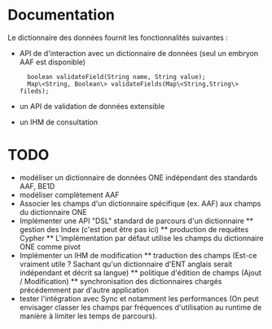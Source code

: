 Documentation
=============

Le dictionnaire des données fournit les fonctionnalités suivantes :

* API de d'interaction avec un dictionnaire de données (seul un embryon AAF est disponible)

		boolean validateField(String name, String value);
		Map\<String, Boolean\> validateFields(Map\<String,String\> fileds);

* un API de validation de données extensible

* un IHM de consultation


# TODO

* modéliser un dictionnaire de données ONE indépendant des standards AAF, BE1D
* modéliser complètement AAF
* Associer les champs d'un dictionnaire spécifique (ex. AAF) aux champs du dictionnaire ONE
* Implémenter une API "DSL" standard de parcours d'un dictionnaire
** gestion des Index (c'est peut être pas ici)
** production de requêtes Cypher
** L'implémentation par défaut utilise les champs du dictionnaire ONE comme pivot
* Implémenter un IHM de modification
** traduction des champs (Est-ce vraiment utile ? Sachant qu'un dictionnaire d'ENT anglais serait indépendant et décrit sa langue)
** politique d'édition de champs (Ajout / Modification)
** synchronisation des dictionnaires chargés précédemment par d'autre application
* tester l'intégration avec Sync et notamment les performances (On peut envisager classer les champs par fréquences d'utilisation au runtime de manière à limiter les temps de parcours).


